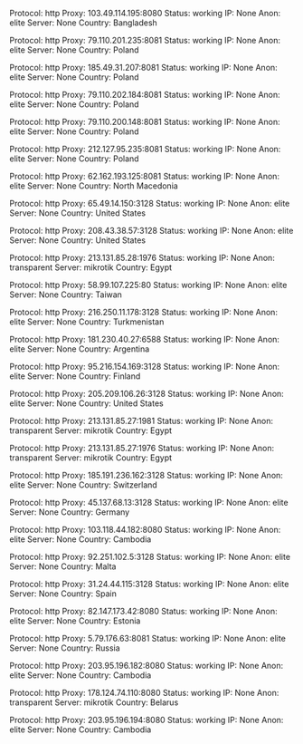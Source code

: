 Protocol: http
Proxy: 103.49.114.195:8080
Status: working
IP: None
Anon: elite
Server: None
Country: Bangladesh

Protocol: http
Proxy: 79.110.201.235:8081
Status: working
IP: None
Anon: elite
Server: None
Country: Poland

Protocol: http
Proxy: 185.49.31.207:8081
Status: working
IP: None
Anon: elite
Server: None
Country: Poland

Protocol: http
Proxy: 79.110.202.184:8081
Status: working
IP: None
Anon: elite
Server: None
Country: Poland

Protocol: http
Proxy: 79.110.200.148:8081
Status: working
IP: None
Anon: elite
Server: None
Country: Poland

Protocol: http
Proxy: 212.127.95.235:8081
Status: working
IP: None
Anon: elite
Server: None
Country: Poland

Protocol: http
Proxy: 62.162.193.125:8081
Status: working
IP: None
Anon: elite
Server: None
Country: North Macedonia

Protocol: http
Proxy: 65.49.14.150:3128
Status: working
IP: None
Anon: elite
Server: None
Country: United States

Protocol: http
Proxy: 208.43.38.57:3128
Status: working
IP: None
Anon: elite
Server: None
Country: United States

Protocol: http
Proxy: 213.131.85.28:1976
Status: working
IP: None
Anon: transparent
Server: mikrotik
Country: Egypt

Protocol: http
Proxy: 58.99.107.225:80
Status: working
IP: None
Anon: elite
Server: None
Country: Taiwan

Protocol: http
Proxy: 216.250.11.178:3128
Status: working
IP: None
Anon: elite
Server: None
Country: Turkmenistan

Protocol: http
Proxy: 181.230.40.27:6588
Status: working
IP: None
Anon: elite
Server: None
Country: Argentina

Protocol: http
Proxy: 95.216.154.169:3128
Status: working
IP: None
Anon: elite
Server: None
Country: Finland

Protocol: http
Proxy: 205.209.106.26:3128
Status: working
IP: None
Anon: elite
Server: None
Country: United States

Protocol: http
Proxy: 213.131.85.27:1981
Status: working
IP: None
Anon: transparent
Server: mikrotik
Country: Egypt

Protocol: http
Proxy: 213.131.85.27:1976
Status: working
IP: None
Anon: transparent
Server: mikrotik
Country: Egypt

Protocol: http
Proxy: 185.191.236.162:3128
Status: working
IP: None
Anon: elite
Server: None
Country: Switzerland

Protocol: http
Proxy: 45.137.68.13:3128
Status: working
IP: None
Anon: elite
Server: None
Country: Germany

Protocol: http
Proxy: 103.118.44.182:8080
Status: working
IP: None
Anon: elite
Server: None
Country: Cambodia

Protocol: http
Proxy: 92.251.102.5:3128
Status: working
IP: None
Anon: elite
Server: None
Country: Malta

Protocol: http
Proxy: 31.24.44.115:3128
Status: working
IP: None
Anon: elite
Server: None
Country: Spain

Protocol: http
Proxy: 82.147.173.42:8080
Status: working
IP: None
Anon: elite
Server: None
Country: Estonia

Protocol: http
Proxy: 5.79.176.63:8081
Status: working
IP: None
Anon: elite
Server: None
Country: Russia

Protocol: http
Proxy: 203.95.196.182:8080
Status: working
IP: None
Anon: elite
Server: None
Country: Cambodia

Protocol: http
Proxy: 178.124.74.110:8080
Status: working
IP: None
Anon: transparent
Server: mikrotik
Country: Belarus

Protocol: http
Proxy: 203.95.196.194:8080
Status: working
IP: None
Anon: elite
Server: None
Country: Cambodia

